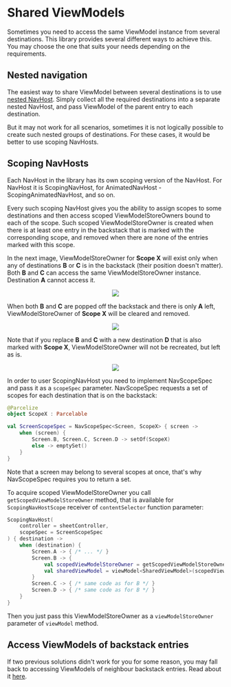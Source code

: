 # Shared ViewModels

Sometimes you need to access the same ViewModel instance from several destinations. This library provides several different ways to achieve this. You may choose the one that suits your needs depending on the requirements.

## Nested navigation

The easiest way to share ViewModel between several destinations is to use [nested NavHost](/compose-navigation-reimagined/nested-navigation/). Simply collect all the required destinations into a separate nested NavHost, and pass ViewModel of the parent entry to each destination.

But it may not work for all scenarios, sometimes it is not logically possible to create such nested groups of destinations. For these cases, it would be better to use scoping NavHosts.

## Scoping NavHosts

Each NavHost in the library has its own scoping version of the NavHost. For NavHost it is ScopingNavHost, for AnimatedNavHost - ScopingAnimatedNavHost, and so on.

Every such scoping NavHost gives you the ability to assign scopes to some destinations and then access scoped ViewModelStoreOwners bound to each of the scope. Such scoped ViewModelStoreOwner is created when there is at least one entry in the backstack that is marked with the corresponding scope, and removed when there are none of the entries marked with this scope.

In the next image, ViewModelStoreOwner for **Scope X** will exist only when any of destinations **B** or **C** is in the backstack (their position doesn't matter). Both **B** and **C** can access the same ViewModelStoreOwner instance. Destination **A** cannot access it.

<p align="center">
    <img src="https://user-images.githubusercontent.com/5606565/199459154-80017d8c-f5d4-4e74-b3a1-9dca6c84f53a.svg" />
</p>

When both **B** and **C** are popped off the backstack and there is only **A** left, ViewModelStoreOwner of **Scope X** will be cleared and removed.

<p align="center">
    <img src="https://user-images.githubusercontent.com/5606565/199460324-6d4bfe70-631c-4080-b6bd-39837a06cc02.svg" />
</p>

Note that if you replace **B** and **C** with a new destination **D** that is also marked with **Scope X**, ViewModelStoreOwner will not be recreated, but left as is.

<p align="center">
    <img src="https://user-images.githubusercontent.com/5606565/199459161-ee9a01e1-215c-487e-b454-f82fa7f6967f.svg" />
</p>

In order to user ScopingNavHost you need to implement NavScopeSpec and pass it as a `scopeSpec` parameter. NavScopeSpec requests a set of scopes for each destination that is on the backstack:

```kotlin
@Parcelize
object ScopeX : Parcelable

val ScreenScopeSpec = NavScopeSpec<Screen, ScopeX> { screen ->  
    when (screen) {
        Screen.B, Screen.C, Screen.D -> setOf(ScopeX)
        else -> emptySet()
    }
}
```

Note that a screen may belong to several scopes at once, that's why NavScopeSpec requires you to return a set.

To acquire scoped ViewModelStoreOwner you call `getScopedViewModelStoreOwner` method, that is available for `ScopingNavHostScope` receiver of `contentSelector` function parameter:

```kotlin
ScopingNavHost(
    controller = sheetController,
    scopeSpec = ScreenScopeSpec
) { destination ->
    when (destination) {
        Screen.A -> { /* ... */ }
        Screen.B -> {
            val scopedViewModelStoreOwner = getScopedViewModelStoreOwner(ScopeX)
            val sharedViewModel = viewModel<SharedViewModel>(scopedViewModelStoreOwner)
        }
        Screen.C -> { /* same code as for B */ }
        Screen.D -> { /* same code as for B */ }
    }
}
```

Then you just pass this ViewModelStoreOwner as a `viewModelStoreOwner` parameter of `viewModel` method.

## Access ViewModels of backstack entries

If two previous solutions didn't work for you for some reason, you may fall back to accessing ViewModels of neighbour backstack entries. Read about it [here](/compose-navigation-reimagined/view-models/#accessing-viewmodels-of-backstack-entries).